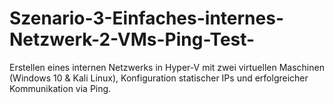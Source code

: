 # Szenario-3-Einfaches-internes-Netzwerk-2-VMs-Ping-Test-
Erstellen eines internen Netzwerks in Hyper-V mit zwei virtuellen Maschinen (Windows 10 &amp; Kali Linux), Konfiguration statischer IPs und erfolgreicher Kommunikation via Ping.
